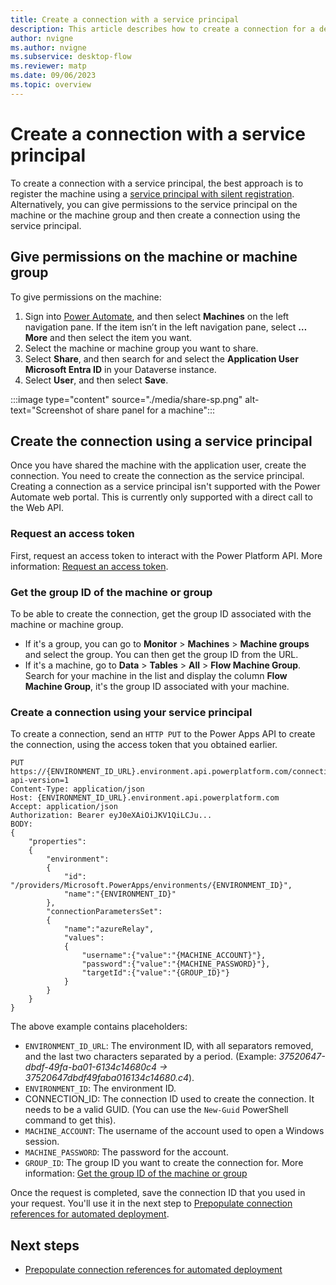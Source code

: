 ```yaml
---
title: Create a connection with a service principal
description: This article describes how to create a connection for a desktop flow by using a service principal
author: nvigne
ms.author: nvigne
ms.subservice: desktop-flow
ms.reviewer: matp
ms.date: 09/06/2023
ms.topic: overview
---
```


# Create a connection with a service principal

To create a connection with a service principal, the best approach is to register the machine using a [service principal with silent registration](/power-automate/desktop-flows/machines-silent-registration#using-a-service-principal-account). Alternatively, you can give permissions to the service principal on the machine or the machine group and then create a connection using the service principal.

## Give permissions on the machine or machine group

To give permissions on the machine:

1. Sign into [Power Automate](https://make.powerautomate.com), and then select **Machines** on the left navigation pane. If the item isn’t in the left navigation pane, select **… More** and then select the item you want.
1. Select the machine or machine group you want to share.
1. Select **Share**, and then search for and select the **Application User Microsoft Entra ID** in your Dataverse instance.
1. Select **User**, and then select **Save**.

:::image type="content" source="./media/share-sp.png" alt-text="Screenshot of share panel for a machine":::

## Create the connection using a service principal

Once you have shared the machine with the application user, create the connection. You need to create the connection as the service principal. Creating a connection as a service principal isn't supported with the Power Automate web portal. This is currently only supported with a direct call to the Web API.

### Request an access token

First, request an access token to interact with the Power Platform API. More information: [Request an access token](/power-platform/admin/programmability-authentication-v2#step-5-request-an-access-token).

### Get the group ID of the machine or group

To be able to create the connection, get the group ID associated with the machine or machine group.

- If it's a group, you can go to **Monitor** > **Machines** > **Machine groups** and select the group. You can then get the group ID from the URL.
- If it's a machine, go to **Data** > **Tables** > **All** > **Flow Machine  Group**. Search for your machine in the list and display the column **Flow Machine Group**, it's the group ID associated with your machine.

### Create a connection using your service principal

To create a connection, send an `HTTP PUT` to the Power Apps API to create the connection, using the access token that you obtained earlier.

```HTTP
PUT https://{ENVIRONMENT_ID_URL}.environment.api.powerplatform.com/connectivity/connectors/shared_uiflow/connections/{CONNECTION_ID}?api-version=1
Content-Type: application/json
Host: {ENVIRONMENT_ID_URL}.environment.api.powerplatform.com
Accept: application/json
Authorization: Bearer eyJ0eXAiOiJKV1QiLCJu...
BODY:
{
    "properties":
    {
        "environment":
        {
            "id": "/providers/Microsoft.PowerApps/environments/{ENVIRONMENT_ID}",
            "name":"{ENVIRONMENT_ID}"
        },
        "connectionParametersSet":
        {
            "name":"azureRelay",
            "values":
            {
                "username":{"value":"{MACHINE_ACCOUNT}"},
                "password":{"value":"{MACHINE_PASSWORD}"},
                "targetId":{"value":"{GROUP_ID}"}
            }
        }
    }
}
```

The above example contains placeholders:

- `ENVIRONMENT_ID_URL`: The environment ID, with all separators removed, and the last two characters separated by a period. (Example: *37520647-dbdf-49fa-ba01-6134c14680c4 -> 37520647dbdf49faba016134c14680.c4*).
- `ENVIRONMENT_ID`: The environment ID.
- CONNECTION_ID: The connection ID used to create the connection. It needs to be a valid GUID. (You can use the `New-Guid` PowerShell command to get this).
- `MACHINE_ACCOUNT`: The username of the account used to open a Windows session.
- `MACHINE_PASSWORD`: The password for the account.
- `GROUP_ID`: The group ID you want to create the connection for. More information: [Get the group ID of the machine or group](#get-the-group-id-of-the-machine-or-group)

Once the request is completed, save the connection ID that you used in your request. You'll use it in the next step to [Prepopulate connection references for automated deployment](/power-platform/alm/conn-ref-env-variables-build-tools).

## Next steps

- [Prepopulate connection references for automated deployment](/power-platform/alm/conn-ref-env-variables-build-tools)